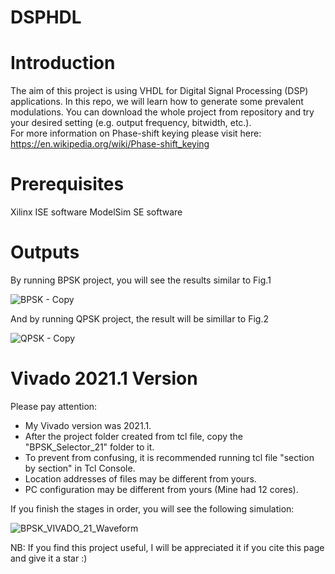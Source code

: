 # DSPHDL

# Introduction
The aim of this project is using VHDL for Digital Signal Processing (DSP) applications. In this repo, we will learn how to generate some prevalent modulations. You can download the whole project from repository and try your desired setting (e.g. output frequency, bitwidth, etc.).\
For more information on Phase-shift keying please visit here:
https://en.wikipedia.org/wiki/Phase-shift_keying

# Prerequisites
Xilinx ISE software
ModelSim SE software
# Outputs
By running BPSK project, you will see the results similar to Fig.1

![BPSK - Copy](https://user-images.githubusercontent.com/43655559/207133471-e31dbfcb-42a8-4a80-b342-2e6bb85c07c3.png)

And by running QPSK project, the result will be simillar to Fig.2

![QPSK - Copy](https://user-images.githubusercontent.com/43655559/211168743-a3b0d0b6-71ed-44e7-ad60-0bdbddcd8d0a.png)

   
# Vivado 2021.1 Version
Please pay attention:

- My Vivado version was 2021.1.
- After the project folder created from tcl file, copy the "BPSK_Selector_21" folder to it.
- To prevent from confusing, it is recommended running tcl file "section by section" in Tcl Console.
- Location addresses of files may be different from yours.
- PC configuration may be different from yours (Mine had 12 cores).

If you finish the stages in order, you will see the following simulation:
 
![BPSK_VIVADO_21_Waveform](https://user-images.githubusercontent.com/43655559/220719483-0bf9745e-87f1-4553-a522-59bff4ca48f6.png)


NB: If you find this project useful, I will be appreciated it if you cite this page and give it a star :)
